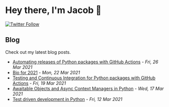 # Hey there, I'm Jacob 👋
[![Twitter Follow](https://img.shields.io/twitter/follow/_jacobtomlinson?style=social)](https://twitter.com/_jacobtomlinson)

## Blog

Check out my latest blog posts.

- [Automating releases of Python packages with GitHub Actions](https://jacobtomlinson.dev/posts/2021/automating-releases-of-python-packages-with-github-actions/) - *Fri, 26 Mar 2021*
- [Bio for 2021](https://jacobtomlinson.dev/posts/2021/bio-for-2021/) - *Mon, 22 Mar 2021*
- [Testing and Continuous Integration for Python packages with GitHub Actions](https://jacobtomlinson.dev/posts/2021/testing-and-continuous-integration-for-python-packages-with-github-actions/) - *Fri, 19 Mar 2021*
- [Awaitable Objects and Async Context Managers in Python](https://jacobtomlinson.dev/posts/2021/awaitable-objects-and-async-context-managers-in-python/) - *Wed, 17 Mar 2021*
- [Test driven development in Python](https://jacobtomlinson.dev/posts/2021/test-driven-development-in-python/) - *Fri, 12 Mar 2021*

